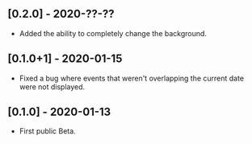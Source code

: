 ## [0.2.0] - 2020-??-??

* Added the ability to completely change the background.

## [0.1.0+1] - 2020-01-15

* Fixed a bug where events that weren't overlapping the current date were not displayed.

## [0.1.0] - 2020-01-13

* First public Beta.
